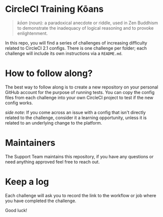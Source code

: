 
# CircleCI Training Kōans

> _kōan_ (noun): a paradoxical anecdote or riddle, used in Zen Buddhism to demonstrate the inadequacy of logical reasoning and to provoke enlightenment.

In this repo, you will find a series of challenges of increasing difficulty related to CircleCI 2.1 configs. There is one challenge per folder; each challenge will include its own instructions via a `README.md`.

# How to follow along?

The best way to follow along is to create a new repository on your personal GitHub account for the purpose of running tests. You can copy the config files from each challenge into your own CircleCI project to test if the new config works.

_side note_: If you come across an issue with a config that isn't directly related to the challenge, consider it a learning opportunity, unless it is related to an underlying change to the platform.

# Maintainers

The Support Team maintains this repository, if you have any questions or need anything approved feel free to reach out.

# Keep a log

Each challenge will ask you to record the link to the workflow or job where you have completed the challenge.

Good luck!
